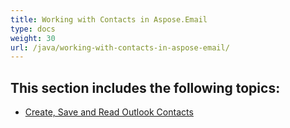 ```yaml
---
title: Working with Contacts in Aspose.Email
type: docs
weight: 30
url: /java/working-with-contacts-in-aspose-email/
---
```


## **This section includes the following topics:**
- [Create, Save and Read Outlook Contacts](/java/create-save-and-read-outlook-contacts/)
